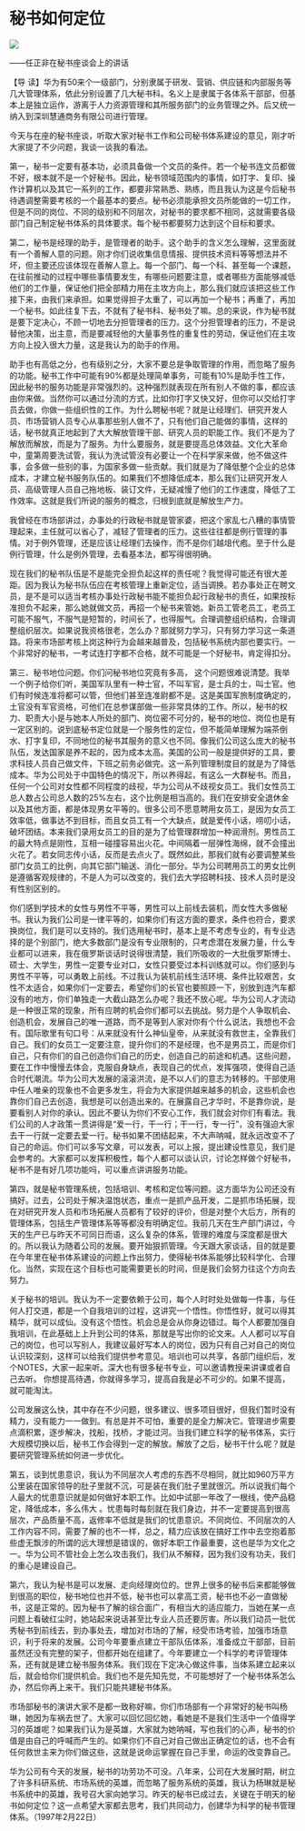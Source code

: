 # 秘书如何定位
<img class="pv" src="https://api.visitor.plantree.me/visitor-badge/pv?namespace=plantree.me&key=renzhengfei-speeches/./docs/speeches/1997/02/秘书如何定位.md">


——任正非在秘书座谈会上的讲话



【导  读】华为有50来个一级部门，分别隶属于研发、营销、供应链和内部服务等几大管理体系，依此分别设置了几大秘书科。名义上是隶属于各体系干部部，但基本上是独立运作，游离于人力资源管理和其所服务部门的业务管理之外。后又统一纳入到深圳慧通商务有限公司进行管理。



今天与在座的秘书座谈，听取大家对秘书工作和公司秘书体系建设的意见，刚才听大家提了不少问题，我谈一谈我的看法。

第一，秘书一定要有基本功，必须具备做一个文员的条件。若一个秘书连文员都做不好，根本就不是一个好秘书。因此，秘书领域范围内的事情，如打字、复印、操作计算机以及其它一系列的工作，都要非常熟悉、熟练，而且我认为这是今后秘书待遇调整需要考核的一个最基本的要点。秘书必须能承担文员所能做的一切工作，但是不同的岗位、不同的级别和不同层次，对秘书的要求都不相同，这就需要各级部门自己制定秘书体系的具体要求。每个秘书都要努力达到这个目标和要求。

第二，秘书是经理的助手，是管理者的助手。这个助手的含义怎么理解，这里面就有一个善解人意的问题。刚才你们说收集信息情报、提供技术资料等等想法并不坏，但主要还应该体现在善解人意上。每一个部门、每一个科、甚至每一个课题，在往前推动的过程中哪些事情要发生，有哪些问题要注意，或者哪些方面能够减低他们的工作量，保证他们把全部精力用在主攻方向上，那么我们就应该把这些工作接下来，由我们来承担。如果觉得担子太重了，可以再加一个秘书；再重了，再加一个秘书。如此往复下去，不就有了秘书科、秘书处了嘛。总的来说，作为秘书就是要下定决心，不顾一切地去分担管理者的压力。这个分担管理者的压力，不是说替他决策，出主意，而是要减轻他的大量事务性的重复性的劳动，保证他们在主攻方向上投入很大力量，这是我认为的助手的作用。

助手也有高低之分，也有级别之分，大家不要总是争取管理的作用，而忽略了服务的功能。秘书工作中可能有90%都是处理简单事务，可能有10%是助手性工作，因此秘书的服务功能是非常强烈的。这种强烈就表现在所有别人不做的事，都应该由你来做。当然你可以通过分流的方式，比如你打字又快又好，但你可以交给打字员去做，你做一些组织性的工作。为什么聘秘书呢？就是让经理们、研究开发人员、市场营销人员专心从事那些别人做不了，只有他们自己能做的事情，这样的话，秘书就真正地起到了大大解放管理干部、研究人员的职能工作。我们不是为了解放而解放，而是为了服务。为什么要服务，就是要提高总体效益。文化大革命中，童第周要洗试管，我认为洗试管没有必要让一个在科学家来做，他不做这件事，会多做一些别的事，为国家多做一些贡献。我们就是为了降低整个企业的总体成本，才建立秘书服务队伍的。如果我们不想降低成本，那么我们让研究开发人员、高级管理人员自己拖地板、装订文件，无疑减慢了他们的工作速度，降低了工作效率。这就是我们所说的服务的概念，归根到底就是解放生产力。

我曾经在市场部讲过，办事处的行政秘书就是管家婆，把这个家乱七八糟的事情管理起来，主任就可以省心了，减轻了管理者的压力。这些往往都是例行管理的事情。对于例外管理，还是应该让经理们去操作，而不是你们越俎代疱。至于什么是例行管理，什么是例外管理，去看基本法，都写得很明确。

现在我们的秘书队伍是不是能完全担负起这样的责任呢？我觉得可能还有很大差距。因为我认为秘书队伍应在考核管理上重新定位，适当调换。若办事处正在聘文员，是不是可以适当考核办事处行政秘书能不能担负起行政秘书的责任，如果按标准担负不起来，那么她就做文员，再招一个秘书来管她。新员工管老员工，老员工可能不服气，不服气是短暂的，时间长了，也得服气。合理调整组织结构，合理调整组织层次。如果说我资格很老，怎么办？那就努力学习，只有努力学习这一条道路。将来市场部考核上岗这种行为会越来越普及，包括秘书系统内部也要实行。一个非常好的秘书，一考试连打字都不合格，就不可能是一个好秘书，肯定得扣分。

第三、秘书地位问题。你们问秘书地位究竟有多高， 这个问题很难说清楚。我举一个例子给你们听，美国军队里有一种士官，不叫军官，是士兵的士，叫士官。他们有时候连准将都可以管，但他们甚至连准尉都不是。这是美国军旅制度确定的，土官没有军官资格，可他们在总参谋部做一些非常具体的工作。所以，秘书的权力、职责大小是与她本人所处的部门、岗位密不可分的，秘书的地位、岗位也是有一定区别的。说到底秘书定位就是一个服务性的定位，但不能简单理解为端茶倒水、打字复印，不同地位的秘书其服务的意义也不同。像我们公司这么庞大的秘书队伍，发达国家是养不起的，因为成本太高。美国的公司一般是提供好的工具，要求科技人员自己做文件，下班之前务必做完。这一系列管理制度目的就是为了降低成本。华为公司处于中国特色的情况下，所以养得起，有这么一大群秘书。而且，任何一个公司对女性都不同程度的歧视，华为公司从不歧视女员工。我们女性员工总人数占公司总人数的25%左右，这个比例是相当高的。我们在安排安全退休金以及其他方面，都是体现男女平等的。很多公司不愿意聘用女员工，是因为女员工效率低，做事达不到目标，而且女员工有一个大缺点，就是爱传小话，唠叨小话，破坏团结。本来我们录用女员工的目的是为了给管理群增加一种润滑剂。男性员工的最大特点是刚性，互相一碰撞容易出火花。中间隔着一层弹性海绵，就不会撞出火花了。若女同志传小话，反而是去点火了。既然如此，那我们就有必要调整某些部门女员工的比例，向其它部门输送、消化一部分。华为公司聘用员工的男女比例是遵循客观规律的，不是人为可以改变的，我们去大学招聘科技、技术人员时是没有性别区别的。

你们感到学技术的女性与男性不平等，男性可以上前线去装机，而女性大多做秘书。我认为我们公司是一律平等的，如果你们有这方面的要求，条件也符合，要求换岗位，我们是可以支持的。我们选用秘书时，基本上是不考虑专业的，有专业选择的是个别部门，绝大多数部门是没有专业限制的，只考虑潜在发展力量，什么专业都可以进来，我在俄罗斯谈话时说得很清楚，我们所吸收的一大批俄罗斯博士、硕士、大学生，男性一定要专业对口，女性只要受过本科训练就可以。你们感到与男性不平等，可以勇敢上前线。不过我认为装机前线生活环境、条件比较艰苦，女性不太适合，如果你们一定要去，希望你们的长官也要照顾一下，别放到连汽车都没有的地方，你们单独走一大截山路怎么办呢？我还不放心呢。华为公司人才流动是一种很正常的现象，所有应聘的机会你们都可以去挑战。努力是个人争取机会、创造机会，发展自己的唯一道路，而不是等到人家对你有个什么说法，我想也不会有。国际歌里有句口号：从来就没有什么神仙皇帝，从来就没有救世主，全靠我们自己。我们的女员工一定要注意，提升你们的不是经理，也不是男员工，而是你们自己，只有你们的自己创造你们自己的历史，创造自己的前途和机遇。这些问题，要在工作中慢慢去体会，克服自身缺点，表现自己的优点，发挥强项，使得自己适合时代潮流。华为公司大发展的滚滚洪流，是不以人们的意志为转移的。干部使用中任人唯亲的现象也不会更多发生，将会为大家提供越来越多的机会，这些机会也靠你们自己去创造，我想是可以创造出来的。在展露自己才华时，不是靠你说，是要看别人对你的承认。因此不要认为你们不安心工作，我们就会对你们有看法。我们公司的人才政策一贯讲得是“爱一行，干一行；干一行，专一行”，没有强迫大家去干一行就一定要去爱一行。秘书如果不团结起来，不大声呐喊，就永远改变不了自己的命运。你们可以多写文章，可以发表，可以上报，提出建设性意见，我们是会参考的。大家都可以发挥积极性，每个人都可以谈认识，讨论怎样做个好秘书，秘书不是有好几项功能吗，可以重点讲讲服务功能。

第四，就是秘书管理系统，包括培训、考核和定位等问题。这方面华为公司还没有搞好。过去，公司处于解决温饱状态，重点一是抓产品开发，二是抓市场拓展，现在对研究开发人员和市场拓展人员都有了较好的评价，但是对整个大后方，所有的管理体系，包括生产管理体系等等都没有明确定位。我前几天在生产部门讲过，今天的生产已与昨天不可同日而语，这么复杂的体系，管理的难度与深度都是很大的。所以我认为随着公司的发展。要开始狠抓管理。今天跟大家谈话，目的就是要在今年里在秘书体系建设的问题上作出努力，使得秘书体系能够比较科学化、合理化。当然，实现在这个目标也可能需要更长的时间，但是我们会努力往这个方向去努力。

关于秘书的培训。我认为不一定要依赖于公司，每个人时时处处做每一件事，与任何人打交道，都是一个自我培训的过程，这讲究一个悟性。你悟性好，就可以得其精华，就可以成仙。没有这个悟性。机会总是会从你身边错过。每个人都要加强自我培训，在此基础上上升到公司的体系，那就是写出你的论文来。人人都可以写自己的岗位，也可以写别人，我建议最好写本人的岗位，因为只有自己对自己的岗位认识较深刻，这样可以给我们提供参考意见。培训也可以共享，各部门组织后，发个NOTES，大家一起来听。深大也有很多秘书专业，可以邀请教授来讲课或者自己去听。 你想提高待遇，你就得多学习，提高自我是必不可少的。如果不提高，就可能淘汰。

公司发展这么快，其中存在不少问题，很多建议、很多项目很好，但我们暂时没有精力，没有能力一一做到。有总是并不可怕，重要的是全力解决它。管理进步需要点滴积累，逐步解决，找船，找桥，才能过河。当我们建立科学的秘书体系，实行大规模切换以后，秘书工作会得到一定的解放。解放了之后，秘书干什么呢？就是要研究管理系统如何进一步优化。

第五，谈到忧患意识，我认为不同层次人考虑的东西不尽相同，就比如960万平方公里装在国家领导的肚子里就不沉，可是装在我们肚子里就很沉。所以说我们每个人最大的忧患意识就是如何做好本职工作。比如中试部一年改了一根线，使产品稳定，降低成本，多么伟大 。忧患每时每刻就在我们身边，并不一定要提高到很高层次，产品质量不高，返修率不低就是我们的忧患意识。不同岗位、不同层次的人工作内容不同，需要了解的也不一样，总之，精力应该放在搞好工作中去空抱着那些虚无飘涉的所谓的远大理想是错误的，做好本职工作最重要，这也是华为文化之一。华为公司不管社会上怎么攻击我们，我们从不解释，因为我们没有功夫，我们的重心是建设自己。

第六，我认为秘书是可以发展、走向经理岗位的。世界上很多的秘书后来都能够做到很高的职位，秘书地位也并不低，秘书也可以拿高工资，秘书也不必一直做秘书，这是正常的。因为秘书了解的综合面广，有相当大的适应能力，当她在某一点问题上看破红尘时，她站起来说话甚至比专业人员还要厉害。所以我们动员一批优秀秘书到前线去，到办事处去，增加对市场的了解，经受市场考验，加强市场意识，利于将来的发展。公司今年要重点建立干部队伍体系，准备成立干部部，目前虽然还没有完整的架子，但都开始在组建了。今年要建立一个科学的考评管理体系，还有就是建立秘书服务体系。我们现在下定决心做这件事，当体系建立起来以后，就会给你们提供机会。我们也不是先知先觉，不可能想好了一个秘书体系怎么办，然后你再上来干。我们只能共建秘书体系。

市场部秘书的演讲大家不是都一致称好嘛，你们市场部有一个非常好的秘书叫杨琳，她因为车祸去世了。大家可以回忆回忆她，看她是不是我们生活中一个值得学习的英雄呢？如果我们认为是英雄，大家就为她呐喊，写也我们的心声，秘书的价值是由自己的呼喊而产生的。如果你们不自己对自己做出正确定位的话，也不会有任何救世主来为你们做这些，这就是说命运掌握在自己手里，命运的改变靠自己。

  华为公司有今天的发展，秘书的功劳功不可没。八年来，公司在大发展时期，树立了许多科研系统、市场系统的英雄，而忽略了服务系统的英雄，我认为杨琳就是秘书系统中的英雄，我号召大家向她学习。昨天的秘书已成过去，关键在于明天的秘书如何定位？这一点希望大家都去思考，我们共同动力，创建华为科学的秘书管理体系。（1997年2月22日）
